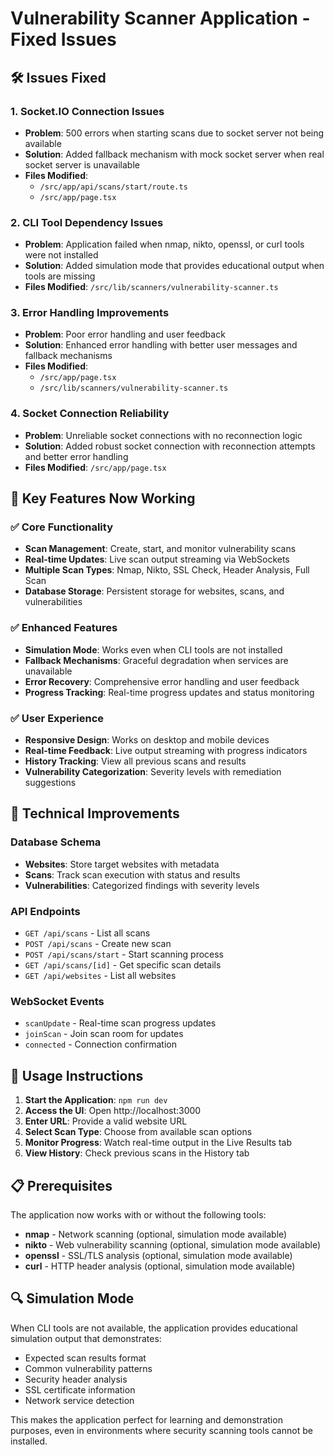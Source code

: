 # Vulnerability Scanner Application - Fixed Issues

## 🛠️ Issues Fixed

### 1. Socket.IO Connection Issues
- **Problem**: 500 errors when starting scans due to socket server not being available
- **Solution**: Added fallback mechanism with mock socket server when real socket server is unavailable
- **Files Modified**: 
  - `/src/app/api/scans/start/route.ts`
  - `/src/app/page.tsx`

### 2. CLI Tool Dependency Issues
- **Problem**: Application failed when nmap, nikto, openssl, or curl tools were not installed
- **Solution**: Added simulation mode that provides educational output when tools are missing
- **Files Modified**: `/src/lib/scanners/vulnerability-scanner.ts`

### 3. Error Handling Improvements
- **Problem**: Poor error handling and user feedback
- **Solution**: Enhanced error handling with better user messages and fallback mechanisms
- **Files Modified**: 
  - `/src/app/page.tsx`
  - `/src/lib/scanners/vulnerability-scanner.ts`

### 4. Socket Connection Reliability
- **Problem**: Unreliable socket connections with no reconnection logic
- **Solution**: Added robust socket connection with reconnection attempts and better error handling
- **Files Modified**: `/src/app/page.tsx`

## 🚀 Key Features Now Working

### ✅ Core Functionality
- **Scan Management**: Create, start, and monitor vulnerability scans
- **Real-time Updates**: Live scan output streaming via WebSockets
- **Multiple Scan Types**: Nmap, Nikto, SSL Check, Header Analysis, Full Scan
- **Database Storage**: Persistent storage for websites, scans, and vulnerabilities

### ✅ Enhanced Features
- **Simulation Mode**: Works even when CLI tools are not installed
- **Fallback Mechanisms**: Graceful degradation when services are unavailable
- **Error Recovery**: Comprehensive error handling and user feedback
- **Progress Tracking**: Real-time progress updates and status monitoring

### ✅ User Experience
- **Responsive Design**: Works on desktop and mobile devices
- **Real-time Feedback**: Live output streaming with progress indicators
- **History Tracking**: View all previous scans and results
- **Vulnerability Categorization**: Severity levels with remediation suggestions

## 🔧 Technical Improvements

### Database Schema
- **Websites**: Store target websites with metadata
- **Scans**: Track scan execution with status and results
- **Vulnerabilities**: Categorized findings with severity levels

### API Endpoints
- `GET /api/scans` - List all scans
- `POST /api/scans` - Create new scan
- `POST /api/scans/start` - Start scanning process
- `GET /api/scans/[id]` - Get specific scan details
- `GET /api/websites` - List all websites

### WebSocket Events
- `scanUpdate` - Real-time scan progress updates
- `joinScan` - Join scan room for updates
- `connected` - Connection confirmation

## 🎯 Usage Instructions

1. **Start the Application**: `npm run dev`
2. **Access the UI**: Open http://localhost:3000
3. **Enter URL**: Provide a valid website URL
4. **Select Scan Type**: Choose from available scan options
5. **Monitor Progress**: Watch real-time output in the Live Results tab
6. **View History**: Check previous scans in the History tab

## 📋 Prerequisites

The application now works with or without the following tools:
- **nmap** - Network scanning (optional, simulation mode available)
- **nikto** - Web vulnerability scanning (optional, simulation mode available)
- **openssl** - SSL/TLS analysis (optional, simulation mode available)
- **curl** - HTTP header analysis (optional, simulation mode available)

## 🔍 Simulation Mode

When CLI tools are not available, the application provides educational simulation output that demonstrates:
- Expected scan results format
- Common vulnerability patterns
- Security header analysis
- SSL certificate information
- Network service detection

This makes the application perfect for learning and demonstration purposes, even in environments where security scanning tools cannot be installed.
